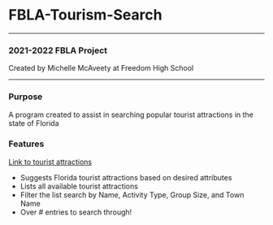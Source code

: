 # FBLA-Tourism-Search

***

### 2021-2022 FBLA Project
Created by Michelle McAveety at Freedom High School

***

### Purpose
A program created to assist in searching popular tourist attractions in the state of Florida

### Features

[Link to tourist attractions](https://www.florida-backroads-travel.com/florida-tourist-attractions.html)

+ Suggests Florida tourist attractions based on desired attributes
+ Lists all available tourist attractions
+ Filter the list search by Name, Activity Type, Group Size, and Town Name
+ Over # entries to search through!
